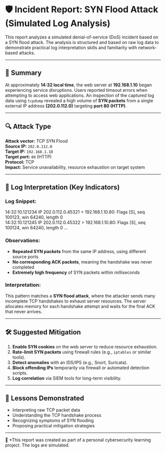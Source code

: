 # 🛡️ Incident Report: SYN Flood Attack (Simulated Log Analysis)

This report analyzes a simulated denial-of-service (DoS) incident based on a SYN flood attack. The analysis is structured and based on raw log data to demonstrate practical log interpretation skills and familiarity with network-based attacks.

---

## 📘 Summary

At approximately **14:32 local time**, the web server at **192.168.1.10** began experiencing service disruptions. Users reported timeout errors when attempting to access web applications. An inspection of the captured log data using `tcpdump` revealed a high volume of **SYN packets** from a single external IP address **(202.0.112.0)** targeting **port 80 (HTTP)**.

---

## 🔍 Attack Type

**Attack vector:** TCP SYN Flood  
**Source IP:** `202.0.112.0`  
**Target IP:** `192.168.1.10`  
**Target port:** `80` (HTTP)  
**Protocol:** TCP  
**Impact:** Service unavailability, resource exhaustion on target system

---

## 🧪 Log Interpretation (Key Indicators)

### Log Snippet:

14:32:10.121234 IP 202.0.112.0.45321 > 192.168.1.10.80: Flags [S], seq 100123, win 64240, length 0  
14:32:10.121245 IP 202.0.112.0.45322 > 192.168.1.10.80: Flags [S], seq 100124, win 64240, length 0
...


### Observations:
- **Repeated SYN packets** from the same IP address, using different source ports
- **No corresponding ACK packets**, meaning the handshake was never completed
- **Extremely high frequency** of SYN packets within milliseconds

### Interpretation:
This pattern matches a **SYN flood attack**, where the attacker sends many incomplete TCP handshakes to exhaust server resources. The server allocates memory for each handshake attempt and waits for the final ACK that never arrives.

---

## 🛠️ Suggested Mitigation

1. **Enable SYN cookies** on the web server to reduce resource exhaustion.
2. **Rate-limit SYN packets** using firewall rules (e.g., `iptables` or similar tools).
3. **Detect anomalies** with an IDS/IPS (e.g., Snort, Suricata).
4. **Block offending IPs** temporarily via firewall or automated detection scripts.
5. **Log correlation** via SIEM tools for long-term visibility.

---

## 🎯 Lessons Demonstrated

- Interpreting raw TCP packet data
- Understanding the TCP handshake process
- Recognizing symptoms of SYN flooding
- Proposing practical mitigation strategies

---

📝 *This report was created as part of a personal cybersecurity learning project. The logs are simulated.

